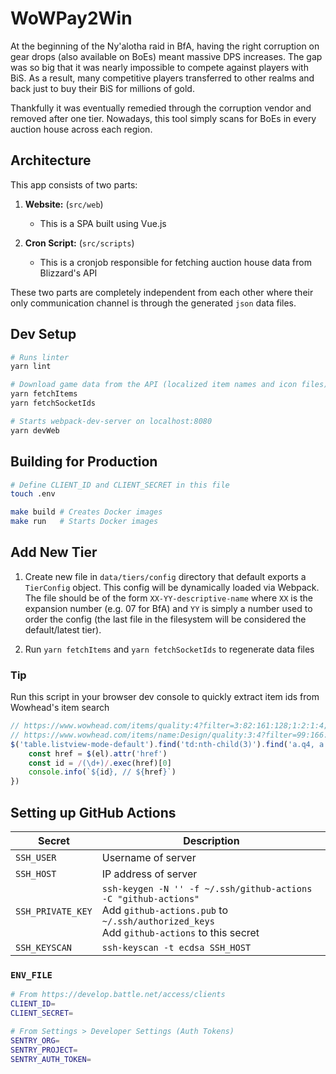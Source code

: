 # WoWPay2Win

At the beginning of the Ny'alotha raid in BfA, having the right corruption on gear drops (also available on BoEs) meant massive DPS increases. The gap was so big that it was nearly impossible to compete against players with BiS. As a result, many competitive players transferred to other realms and back just to buy their BiS for millions of gold.

Thankfully it was eventually remedied through the corruption vendor and removed after one tier. Nowadays, this tool simply scans for BoEs in every auction house across each region.

## Architecture

This app consists of two parts:

1. **Website:** (`src/web`)
    - This is a SPA built using Vue.js

2. **Cron Script:** (`src/scripts`)
    - This is a cronjob responsible for fetching auction house data from Blizzard's API

These two parts are completely independent from each other where their only communication channel is through the generated `json` data files.

## Dev Setup

```bash
# Runs linter
yarn lint

# Download game data from the API (localized item names and icon files) before building
yarn fetchItems
yarn fetchSocketIds

# Starts webpack-dev-server on localhost:8080
yarn devWeb
```

## Building for Production

```bash
# Define CLIENT_ID and CLIENT_SECRET in this file
touch .env

make build # Creates Docker images
make run   # Starts Docker images
```

## Add New Tier

1. Create new file in `data/tiers/config` directory that default exports a `TierConfig` object. This config will be dynamically loaded via Webpack. The file should be of the form `XX-YY-descriptive-name` where `XX` is the expansion number (e.g. 07 for BfA) and `YY` is simply a number used to order the config (the last file in the filesystem will be considered the default/latest tier).

2. Run `yarn fetchItems` and `yarn fetchSocketIds` to regenerate data files

### Tip

Run this script in your browser dev console to quickly extract item ids from Wowhead's item search

```js
// https://www.wowhead.com/items/quality:4?filter=3:82:161:128;1:2:1:4;0:110002:0:0 (for raid boe)
// https://www.wowhead.com/items/name:Design/quality:3:4?filter=99:166:92;11:11:2;0:0:0#0-14+19 (for profession)
$('table.listview-mode-default').find('td:nth-child(3)').find('a.q4, a.q3').each((idx, el) => {
    const href = $(el).attr('href')
    const id = /(\d+)/.exec(href)[0]
    console.info(`${id}, // ${href}`)
})
```

## Setting up GitHub Actions

Secret | Description
---    | ---
`SSH_USER` | Username of server
`SSH_HOST`| IP address of server
`SSH_PRIVATE_KEY`| `ssh-keygen -N '' -f ~/.ssh/github-actions -C "github-actions"` <br> Add `github-actions.pub` to `~/.ssh/authorized_keys` <br> Add `github-actions` to this secret
`SSH_KEYSCAN`| `ssh-keyscan -t ecdsa SSH_HOST`

### `ENV_FILE`

```sh
# From https://develop.battle.net/access/clients
CLIENT_ID=
CLIENT_SECRET=

# From Settings > Developer Settings (Auth Tokens)
SENTRY_ORG=
SENTRY_PROJECT=
SENTRY_AUTH_TOKEN=
```
